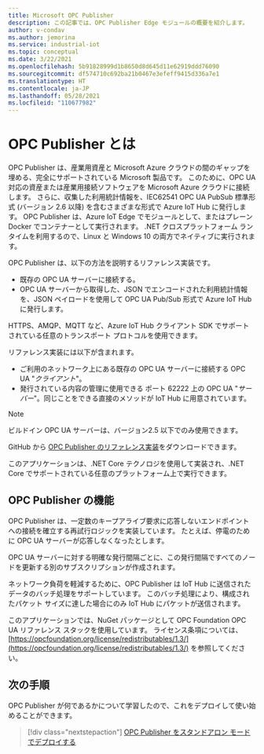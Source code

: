 ```yaml
---
title: Microsoft OPC Publisher
description: この記事では、OPC Publisher Edge モジュールの概要を紹介します。
author: v-condav
ms.author: jemorina
ms.service: industrial-iot
ms.topic: conceptual
ms.date: 3/22/2021
ms.openlocfilehash: 5b91828999d1b8650d8d645d11e62919ddd76090
ms.sourcegitcommit: df574710c692ba21b0467e3efeff9415d336a7e1
ms.translationtype: HT
ms.contentlocale: ja-JP
ms.lasthandoff: 05/28/2021
ms.locfileid: "110677982"
---
```

# <a name="what-is-the-opc-publisher"></a>OPC Publisher とは

OPC Publisher は、産業用資産と Microsoft Azure クラウドの間のギャップを埋める、完全にサポートされている Microsoft 製品です。 このために、OPC UA 対応の資産または産業用接続ソフトウェアを Microsoft Azure クラウドに接続します。 さらに、収集した利用統計情報を、IEC62541 OPC UA PubSub 標準形式 (バージョン 2.6 以降) を含むさまざまな形式で Azure IoT Hub に発行します。 OPC Publisher は、Azure IoT Edge でモジュールとして、またはプレーン Docker でコンテナーとして実行されます。 .NET クロスプラットフォーム ランタイムを利用するので、Linux と Windows 10 の両方でネイティブに実行されます。

OPC Publisher は、以下の方法を説明するリファレンス実装です。

- 既存の OPC UA サーバーに接続する。
- OPC UA サーバーから取得した、JSON でエンコードされた利用統計情報を、JSON ペイロードを使用して OPC UA Pub/Sub 形式で Azure IoT Hub に発行します。

HTTPS、AMQP、MQTT など、Azure IoT Hub クライアント SDK でサポートされている任意のトランスポート プロトコルを使用できます。

リファレンス実装には以下が含まれます。

- ご利用のネットワーク上にある既存の OPC UA サーバーに接続する OPC UA "*クライアント*"。
- 発行されている内容の管理に使用できる ポート 62222 上の OPC UA "*サーバー*"。同じことをできる直接のメソッドが IoT Hub に用意されています。
> [!NOTE]
> ビルドイン OPC UA サーバーは、バージョン2.5 以下でのみ使用できます。


GitHub から [OPC Publisher のリファレンス実装](https://github.com/Azure/iot-edge-opc-publisher)をダウンロードできます。

このアプリケーションは、.NET Core テクノロジを使用して実装され、.NET Core でサポートされている任意のプラットフォーム上で実行できます。

## <a name="what-does-the-opc-publisher-do"></a>OPC Publisher の機能

OPC Publisher は、一定数のキープアライブ要求に応答しないエンドポイントへの接続を確立する再試行ロジックを実装しています。 たとえば、停電のために OPC UA サーバーが応答しなくなったとします。

OPC UA サーバーに対する明確な発行間隔ごとに、この発行間隔ですべてのノードを更新する別のサブスクリプションが作成されます。

ネットワーク負荷を軽減するために、OPC Publisher は IoT Hub に送信されたデータのバッチ処理をサポートしています。 このバッチ処理により、構成されたパケット サイズに達した場合にのみ IoT Hub にパケットが送信されます。

このアプリケーションでは、NuGet パッケージとして OPC Foundation OPC UA リファレンス スタックを使用しています。 ライセンス条項については、[https://opcfoundation.org/license/redistributables/1.3/](https://opcfoundation.org/license/redistributables/1.3/) を参照してください。

## <a name="next-steps"></a>次の手順
OPC Publisher が何であるかについて学習したので、これをデプロイして使い始めることができます。

> [!div class="nextstepaction"]
> [OPC Publisher をスタンドアロン モードでデプロイする](tutorial-publisher-deploy-opc-publisher-standalone.md)
